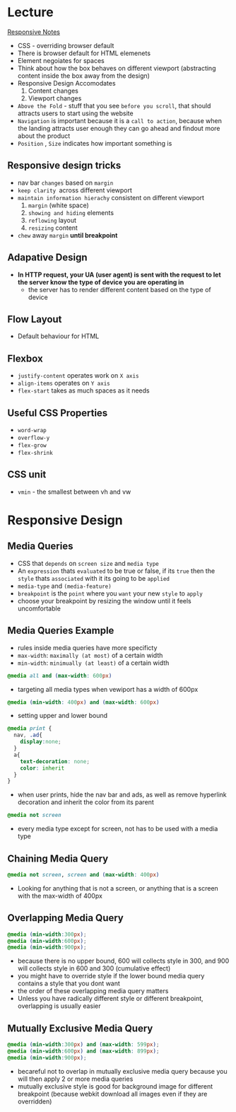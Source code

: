 # Lecture
[Responsive Notes](https://github.com/garrettgsb/responsive-design-and-sass)
* CSS - overriding browser default
* There is browser default for HTML elemenets
* Element negoiates for spaces  
* Think about how the box behaves on different viewport (abstracting content inside the box away from the design)
* Responsive Design Accomodates
  1) Content changes
  2) Viewport changes
* `Above the Fold` - stuff that you see `before you scroll`, that should attracts users to start using the website
* `Navigation` is important because it is a `call to action`, because when the landing attracts user enough they can go ahead and findout more about the product
* `Position` , `Size` indicates how important something is

## Responsive design tricks
* nav bar `changes` based on `margin`
* `keep clarity `across different viewport
* `maintain information hierachy` consistent on different viewport
  1) `margin` (white space)
  2) `showing and hiding` elements
  3) `reflowing` layout
  4) `resizing` content
* `chew` away `margin` **until breakpoint**

## Adapative Design
* **In HTTP request, your UA (user agent) is sent with the request to let the server know the type of device you are operating in**
  - the server has to render different content based on the type of device

## Flow Layout
* Default behaviour for HTML

## Flexbox
* `justify-content` operates work on `X axis`
* `align-items` operates on `Y axis`
* `flex-start` takes as much spaces as it needs

## Useful CSS Properties
* `word-wrap`
* `overflow-y`
* `flex-grow`
* `flex-shrink`

## CSS unit
* `vmin` - the smallest between vh and vw

# Responsive Design

## Media Queries
* CSS that `depends` on `screen size` and `media type`
* An `expression` thats `evaluated` to be true or false, if its `true` then the `style` thats `associated` with it its going to be `applied`
* `media-type` and `(media-feature)`
* `breakpoint` is the `point` where you `want` your new `style` to `apply`
* choose your breakpoint by resizing the window until it feels uncomfortable

## Media Queries Example 
* rules inside media queries have more specificty
* `max-width`: `maximally (at most)`  of a certain width
* `min-width`: `minimually (at least)` of a certain width
``` css
@media all and (max-width: 600px)
```
* targeting all media types when vewiport has a width of 600px

``` css
@media (min-width: 400px) and (max-width: 600px) 
```
* setting upper and lower bound
``` css
@media print {
  nav, .ad{
    display:none;
  }
  a{
    text-decoration: none;
    color: inherit
  }
}
```
* when user prints, hide the nav bar and ads, as well as remove hyperlink decoration and inherit the color from its parent
``` css
@media not screen
```
* every media type except for screen, not has to be used with a media type

## Chaining Media Query
``` css
@media not screen, screen and (max-width: 400px)
```
* Looking for anything that is not a screen, or anything that is a screen with the max-width of 400px

## Overlapping Media Query
``` css
@media (min-width:300px);
@media (min-width:600px);
@media (min-width:900px);
```
* because there is no upper bound, 600 will collects style in 300, and 900 will collects style in 600 and 300 (cumulative effect)
* you might have to override style if the lower bound media query contains a style that you dont want
* the order of these overlapping media query matters
* Unless you have radically different style or different breakpoint, overlapping is usually easier

## Mutually Exclusive Media Query
``` css
@media (min-width:300px) and (max-width: 599px);
@media (min-width:600px) and (max-width: 899px);
@media (min-width:900px);
```
* becareful not to overlap in mutually exclusive media query because you will then apply 2 or more media queries 
* mutually exclusive style is good for background image for different breakpoint (because webkit download all images even if they are overridden)